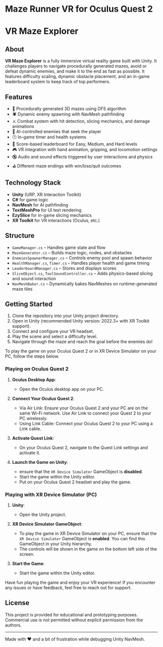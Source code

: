 # Maze Runner VR for Oculus Quest 2
# VR Maze Explorer

## About
**VR Maze Explorer** is a fully immersive virtual reality game built with Unity. It challenges players to navigate procedurally generated mazes, avoid or defeat dynamic enemies, and make it to the end as fast as possible. It features difficulty scaling, dynamic obstacle placement, and an in-game leaderboard system to keep track of top performers.

## Features
- 🧩 Procedurally generated 3D mazes using DFS algorithm
- 🕷️ Dynamic enemy spawning with NavMesh pathfinding
- ⚔️ Combat system with hit detection, slicing mechanics, and damage animations
- 🧠 AI-controlled enemies that seek the player
- 🕒 In-game timer and health systems
- 🥇 Score-based leaderboard for Easy, Medium, and Hard levels
- 🎮 VR integration with hand animation, gripping, and locomotion settings
- 🔇 Audio and sound effects triggered by user interactions and physics
- ⛳ Different maze endings with win/loss/quit outcomes

## Technology Stack
- **Unity** (URP, XR Interaction Toolkit)
- **C#** for game logic
- **NavMesh** for AI pathfinding
- **TextMeshPro** for UI text rendering
- **EzySlice** for in-game slicing mechanics
- **XR Toolkit** for VR interactions (Oculus, etc.)

## Structure
- `GameManager.cs` – Handles game state and flow
- `MazeGenerator.cs` – Builds maze logic, nodes, and obstacles
- `EnemiesSpawnerManager.cs` – Controls enemy pool and spawn behavior
- `HealthManager.cs`, `Timer.cs` – Handles player health and game timing
- `LeaderboardManager.cs` – Stores and displays scores
- `SliceObject.cs`, `ToolSoundController.cs` – Adds physics-based slicing and sound interaction
- `NavMeshBaker.cs` – Dynamically bakes NavMeshes on runtime-generated maze tiles

## Getting Started
1. Clone the repository into your Unity project directory.
2. Open in Unity (recommended Unity version: 2022.3+ with XR Toolkit support).
3. Connect and configure your VR headset.
4. Play the scene and select a difficulty level.
5. Navigate through the maze and reach the goal before the enemies do!

To play the game on your Oculus Quest 2 or in XR Device Simulator on your PC, follow the steps below.


### Playing on Oculus Quest 2

1. **Oculus Desktop App**: 
   - Open the Oculus desktop app on your PC.

2. **Connect Your Oculus Quest 2**:
   - Via Air Link: Ensure your Oculus Quest 2 and your PC are on the same Wi-Fi network. Use Air Link to connect your Quest 2 to your PC wirelessly.
   - Using Link Cable: Connect your Oculus Quest 2 to your PC using a Link cable.

3. **Activate Quest Link**:
   - On your Oculus Quest 2, navigate to the Quest Link settings and activate it.

4. **Launch the Game on Unity**:
   - ensure that the `XR Device Simulator` GameObject is **disabled**.
   - Start the game within the Unity editor.
   - Put on your Oculus Quest 2 headset and play the game.


### Playing with XR Device Simulator (PC)

1. **Unity**: 
   - Open the Unity project.

2. **XR Device Simulator GameObject**:
   - To play the game in XR Device Simulator on your PC, ensure that the `XR Device Simulator` GameObject is **enabled**. You can find this GameObject in your 
     Unity hierarchy.
   - The controls will be shown in the game on the bottom left side of the screen.

3. **Start the Game**: 
   - Start the game within the Unity editor.

Have fun playing the game and enjoy your VR experience! If you encounter any issues or have feedback, feel free to reach out for support.

## License
This project is provided for educational and prototyping purposes. Commercial use is not permitted without explicit permission from the authors.

---

Made with ❤️ and a bit of frustration while debugging Unity NavMesh.
